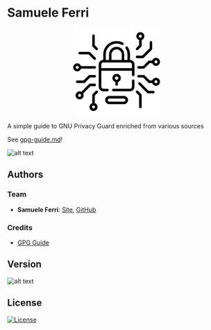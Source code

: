 # Samuele Ferri

<p align="center">
<img src="https://github.com/samuelexferri/gpg-guide/blob/master/images/lock.png" width="200">
</p>

A simple guide to GNU Privacy Guard enriched from various sources

See [gpg-guide.md](https://github.com/samuelexferri/gpg-guide/blob/master/gpg-guide.md)!

![alt text](https://img.shields.io/badge/Language-English-infomrmational?style=for-the-badge)

## Authors

### Team

-   **Samuele Ferri**: [Site](https://samuelexferri.com), [GitHub](https://github.com/samuelexferri)

### Credits

-   [GPG Guide](https://github.com/bfrg/gpg-guide/)

## Version

![alt text](https://img.shields.io/badge/Version-0.0.1-blue.svg?style=for-the-badge)

## License

[![License](https://img.shields.io/badge/License-MIT_License-blue.svg?style=for-the-badge)](https://badges.mit-license.org)

